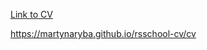 [Link to CV](https://martynaryba.github.io/rsschool-cv/cv)


https://martynaryba.github.io/rsschool-cv/cv

